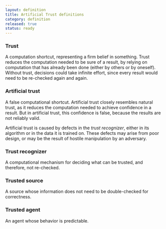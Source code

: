 ```yaml
---
layout: definition
title: Artificial Trust definitions
category: definition
released: true
status: ready
---
```


### Trust
A computation shortcut, representing a firm belief in something. Trust
reduces the computation needed to be sure of a result, by relying on
computation that has already been done (either by others or by
oneself). Without trust, decisions could take infinite effort, since
every result would need to be re-checked again and again.

### Artificial trust
A false computational shortcut. Artificial trust closely resembles
natural trust, as it reduces the computation needed to achieve
confidence in a result. But in artificial trust, this confidence is
false, because the results are not reliably valid.

Artificial trust is caused by defects in the *trust recognizer*,
either in its algorithm or in the data it is trained on.  These
defects may arise from poor design, or may be the result of hostile
manipulation by an adversary.
 
### Trust recognizer
A computational mechanism for deciding what can be trusted, and
therefore, not re-checked.

### Trusted source
A source whose information does not need to be double-checked for correctness.

### Trusted agent
An agent whose behavior is predictable.
